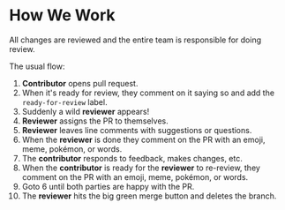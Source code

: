 # How We Work

All changes are reviewed and the entire team is responsible for doing review.

The usual flow:

1. **Contributor** opens pull request.
2. When it's ready for review, they comment on it saying so and add the `ready-for-review` label.
3. Suddenly a wild **reviewer** appears!
4. **Reviewer** assigns the PR to themselves.
5. **Reviewer** leaves line comments with suggestions or questions.
6. When the **reviewer** is done they comment on the PR with an emoji, meme, pokémon, or words.
7. The **contributor** responds to feedback, makes changes, etc.
8. When the **contributor** is ready for the **reviewer** to re-review, they comment on the PR with an emoji, meme, pokémon, or words.
9. Goto 6 until both parties are happy with the PR.
10. The **reviewer** hits the big green merge button and deletes the branch.
